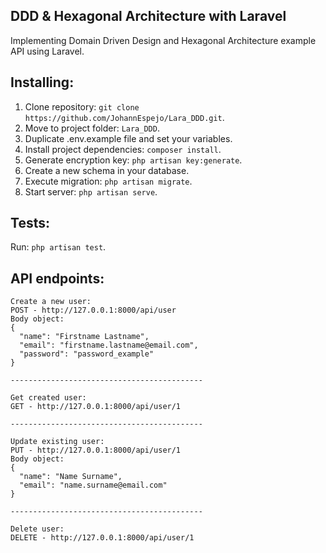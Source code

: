 ## DDD & Hexagonal Architecture with Laravel

Implementing Domain Driven Design and Hexagonal Architecture example API using Laravel.

## Installing:

1. Clone repository: `git clone https://github.com/JohannEspejo/Lara_DDD.git`.
2. Move to project folder: `Lara_DDD`.
3. Duplicate .env.example file and set your variables.
4. Install project dependencies: `composer install`.
6. Generate encryption key: `php artisan key:generate`.
6. Create a new schema in your database.
7. Execute migration: `php artisan migrate`.
8. Start server: `php artisan serve`.

## Tests:
Run: `php artisan test`.

## API endpoints:

```
Create a new user:
POST - http://127.0.0.1:8000/api/user
Body object:
{
  "name": "Firstname Lastname",
  "email": "firstname.lastname@email.com",
  "password": "password_example"
}

-------------------------------------------

Get created user:
GET - http://127.0.0.1:8000/api/user/1

-------------------------------------------

Update existing user:
PUT - http://127.0.0.1:8000/api/user/1
Body object:
{
  "name": "Name Surname",
  "email": "name.surname@email.com"
}

-------------------------------------------

Delete user:
DELETE - http://127.0.0.1:8000/api/user/1

